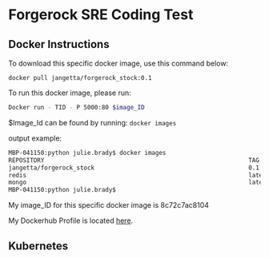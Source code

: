 # Forgerock SRE Coding Test

## Docker Instructions
To download this specific docker image, use this command below: 
```docker
docker pull jangetta/forgerock_stock:0.1
```

To run this docker image, please run: 
```bash
Docker run - TID - P 5000:80 $image_ID
```

$Image_Id can be found by running:
```docker images```

output example:
```bash
MBP-041150:python julie.brady$ docker images
REPOSITORY                                                         TAG            IMAGE ID       CREATED          SIZE
jangetta/forgerock_stock                                           0.1            8c72c7ac8104   13 minutes ago   1.07GB
redis                                                              latest         987b78fc9e38   11 months ago    104MB
mongo                                                              latest         3f3daf863757   12 months ago    388MB
MBP-041150:python julie.brady$ 
```

My image_ID for this specific docker image is 8c72c7ac8104

My Dockerhub Profile is located [here](https://hub.docker.com/u/jangetta). 

## Kubernetes

